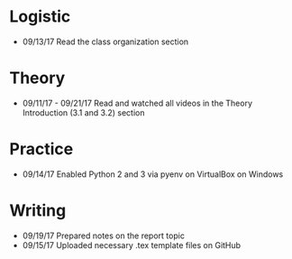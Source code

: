 # Logistic

* 09/13/17 Read the class organization section 

# Theory

* 09/11/17 - 09/21/17 Read and watched all videos in the Theory Introduction (3.1 and 3.2) section

# Practice

* 09/14/17 Enabled Python 2 and 3 via pyenv on VirtualBox on Windows

# Writing

* 09/19/17 Prepared notes on the report topic
* 09/15/17 Uploaded necessary .tex template files on GitHub
